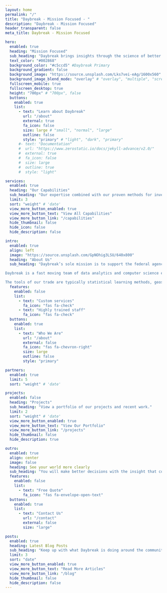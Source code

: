 ```yaml
---
layout: home
permalink: "/"
title: "Daybreak - Mission Focused - "
description: "Daybreak - Mission Focused"
header_transparent: false
meta_title: Daybreak - Mission Focused

hero:
  enabled: true
  heading: "Mission Focused"
  sub_heading: "Daybreak brings insights through the science of better decisions "
  text_color: "#002868"
  background_color: "#c5ccd5" #Daybreak Primary
  background_gradient: false
  background_image: "https://source.unsplash.com/Lks7vei-eAg/1600x560"
  background_image_blend_mode: "overlay" # "overlay", "multiple", "screen"
  fullscreen_mobile: true
  fullscreen_desktop: true
  height: "700px" # "700px", false
  buttons:
    enabled: true
    list:
      - text: "Learn about Daybreak"
        url: "/about"
        external: true
        fa_icon: false
        size: large # "small", "normal", "large"
        outline: false
        style: "primary" # "light", "dark", "primary"
      #- text: "Documentation"
      #  url: "https://www.zerostatic.io/docs/jekyll-advance/v2.0/"
      #  external: true
      #  fa_icon: false
      #  size: large
      #  outline: true
      #  style: "light"

services:
  enabled: true
  heading: "Our Capabilities"
  sub_heading: "Our expertise combined with our proven methods for investigating and solving complex problems is why we have succeeded in improving the lives and work of our customers. We strive for daily improvement in ourselves and our work. It is this culture of curiosity and improvement that makes us who we are."
  limit: 3
  sort: "weight" # 'date'
  view_more_button_enabled: true
  view_more_button_text: "View All Capabilities"
  view_more_button_link: "/capabilities"
  hide_thumbnail: false
  hide_icon: false
  hide_description: false

intro:
  enabled: true
  align: left
  image: "https://source.unsplash.com/GpNOhig3LSU/640x800"
  heading: "About Us"
  sub_heading: "Daybreak’s sole mission is to support the federal agencies that are safeguarding our nation’s security, safety and health, by bringing dedicated, highly experienced experts in data analytics, artificial intelligence and other advanced information technology, and intelligence analysis. Our team brings experience in national security federal agencies and their operating environments together with leading-edge technologies and techniques. We attract the best employees, create the best place for them to work, empower and engage them to succeed, and share their passion for the customer’s mission.</br>

Daybreak is a fast moving team of data analytics and computer science experts on a mission to bring specialty data analysis applications to environmental, public safety, and national security challenges. Our products are used by Fortune 500 companies, government agencies, and emergency first responders to make better decisions faster.</br>

The tools of our trade are typically statistical learning methods, geospatial data modeling and GIS, and interactive data visualization on the web leveraging open source software throughout our process."
  features:
    enabled: false
    list:
      - text: "Custom services"
        fa_icon: "fas fa-check"
      - text: "Highly trained staff"
        fa_icon: "fas fa-check"
  buttons:
    enabled: true
    list:
      - text: "Who We Are"
        url: "/about"
        external: false
        fa_icon: "fas fa-chevron-right"
        size: large
        outline: false
        style: "primary"

partners:
  enabled: true
  limit: 5
  sort: "weight" # 'date'

projects:
  enabled: false
  heading: "Projects"
  sub_heading: "View a portfolio of our projects and recent work."
  limit: 2
  sort: "weight" # 'date'
  view_more_button_enabled: true
  view_more_button_text: "View Our Portfolio"
  view_more_button_link: "/projects"
  hide_thumbnail: false
  hide_description: true

outro:
  enabled: true
  align: center
  image: false
  heading: See your world more clearly
  sub_heading: "You will make better decisions with the insight that comes from  in-depth analysis of the systems and data that surround your operations. Daybreak analysts and developers are experts at solving mission critical needs using innovation, data analytics, and geospatial technologies. "
  features:
    enabled: false
    list:
      - text: "Free Quote"
        fa_icon: "fas fa-envelope-open-text"
  buttons:
    enabled: true
    list:
      - text: "Contact Us"
        url: "/contact"
        external: false
        size: "large"

posts:
  enabled: true
  heading: Latest Blog Posts
  sub_heading: "Keep up with what Daybreak is doing around the community and the world."
  limit: 3
  sort: "date"
  view_more_button_enabled: true
  view_more_button_text: "Read More Articles"
  view_more_button_link: "/blog"
  hide_thumbnail: false
  hide_description: false
---
```


